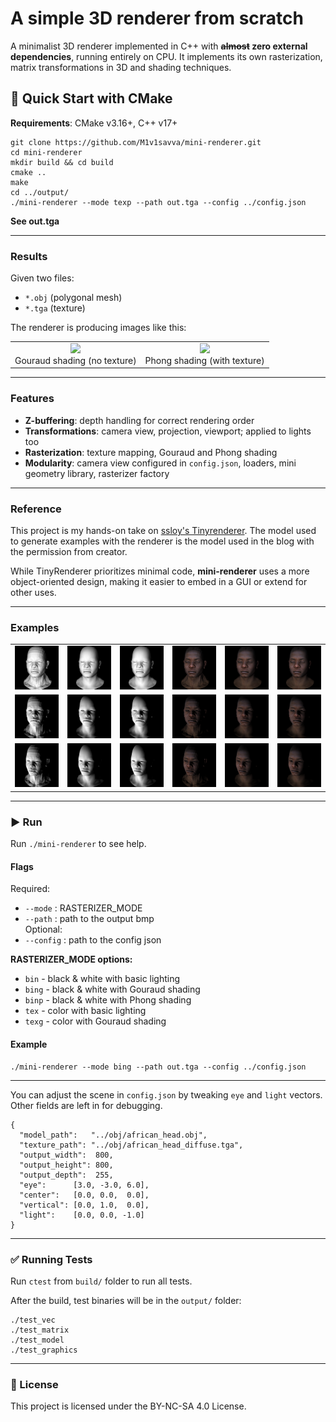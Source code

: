 # A simple 3D renderer from scratch

A minimalist 3D renderer implemented in C++ with **~~almost~~ zero external dependencies**, running entirely on CPU. 
It implements its own rasterization, matrix transformations in 3D and shading techniques.

## 🚀 Quick Start with CMake

**Requirements**: CMake v3.16+, C++ v17+

```
git clone https://github.com/M1v1savva/mini-renderer.git
cd mini-renderer
mkdir build && cd build
cmake ..
make
cd ../output/
./mini-renderer --mode texp --path out.tga --config ../config.json
```
**See out.tga**

---

### Results 

Given two files:  
- `*.obj` (polygonal mesh)  
- `*.tga` (texture)  

The renderer is producing images like this:

<table>
<tr>
  <td style="text-align: center;">
    <img src="https://user-images.githubusercontent.com/18361541/176958840-88824e83-50db-422e-99c9-c3ed93a92aae.png" width="400"/><br>
    Gouraud shading (no texture)
  </td>
  <td style="text-align: center;">
    <img src="https://user-images.githubusercontent.com/18361541/176958850-28f0d030-ef70-47a9-8d0f-6315c3b9210d.png" width="400"/><br>
    Phong shading (with texture)
  </td>
</tr>
</table>

---

### Features

- **Z-buffering**: depth handling for correct rendering order  
- **Transformations**: camera view, projection, viewport; applied to lights too  
- **Rasterization**: texture mapping, Gouraud and Phong shading
- **Modularity**: camera view configured in `config.json`, loaders, mini geometry library, rasterizer factory

---

### Reference

This project is my hands-on take on [ssloy's Tinyrenderer](https://github.com/ssloy/tinyrenderer/wiki). The model used to generate examples with the renderer is the model used in the blog with the permission from creator.  

While TinyRenderer prioritizes minimal code, **mini-renderer** uses a more object-oriented design, making it easier to embed in a GUI or extend for other uses. 

---

### Examples

<table>
<tr>
  <td style="text-align: center;">
    <img src="examples/1-bin.bmp" width="400"/><br>
  </td>
  <td style="text-align: center;">
    <img src="examples/1-bing.bmp" width="400"/><br>
  </td>
  <td style="text-align: center;">
    <img src="examples/1-binp.bmp" width="400"/><br>
  </td>
  <td style="text-align: center;">
    <img src="examples/1-tex.bmp" width="400"/><br>
  </td>
  <td style="text-align: center;">
    <img src="examples/1-texg.bmp" width="400"/><br>
  </td>
  <td style="text-align: center;">
    <img src="examples/1-texp.bmp" width="400"/><br>
  </td>
</tr>
<tr>
  <td style="text-align: center;">
    <img src="examples/2-bin.bmp" width="400"/><br>
  </td>
  <td style="text-align: center;">
    <img src="examples/2-bing.bmp" width="400"/><br>
  </td>
  <td style="text-align: center;">
    <img src="examples/2-binp.bmp" width="400"/><br>
  </td>
  <td style="text-align: center;">
    <img src="examples/2-tex.bmp" width="400"/><br>
  </td>
  <td style="text-align: center;">
    <img src="examples/2-texg.bmp" width="400"/><br>
  </td>
  <td style="text-align: center;">
    <img src="examples/2-texp.bmp" width="400"/><br>
  </td>
</tr>
<tr>
  <td style="text-align: center;">
    <img src="examples/3-bin.bmp" width="400"/><br>
  </td>
  <td style="text-align: center;">
    <img src="examples/3-bing.bmp" width="400"/><br>
  </td>
  <td style="text-align: center;">
    <img src="examples/3-binp.bmp" width="400"/><br>
  </td>
  <td style="text-align: center;">
    <img src="examples/3-tex.bmp" width="400"/><br>
  </td>
  <td style="text-align: center;">
    <img src="examples/3-texg.bmp" width="400"/><br>
  </td>
  <td style="text-align: center;">
    <img src="examples/3-texp.bmp" width="400"/><br>
  </td>
</tr>
</table>

---

### ▶️ Run

Run `./mini-renderer` to see help.

#### Flags
Required:<br/>
- `--mode`   : RASTERIZER_MODE  
- `--path`   : path to the output bmp    
Optional:<br/>
- `--config` : path to the config json 

**RASTERIZER_MODE options:**

- `bin`   - black & white with basic lighting  
- `bing`  - black & white with Gouraud shading  
- `binp`  - black & white with Phong shading  
- `tex`   - color with basic lighting  
- `texg`  - color with Gouraud shading 

#### Example
```
./mini-renderer --mode bing --path out.tga --config ../config.json
```

---

You can adjust the scene in `config.json` by tweaking `eye` and `light` vectors. Other fields are left in for debugging.

```
{
  "model_path":   "../obj/african_head.obj",
  "texture_path": "../obj/african_head_diffuse.tga",
  "output_width":  800,
  "output_height": 800,
  "output_depth":  255,
  "eye":      [3.0, -3.0, 6.0],
  "center":   [0.0, 0.0,  0.0],
  "vertical": [0.0, 1.0,  0.0],
  "light":    [0.0, 0.0, -1.0]
}
```

---

### ✅ Running Tests

Run `ctest` from `build/` folder to run all tests.

After the build, test binaries will be in the `output/` folder:

```
./test_vec
./test_matrix
./test_model
./test_graphics
```
---

### 📝 License

This project is licensed under the BY-NC-SA 4.0 License.
